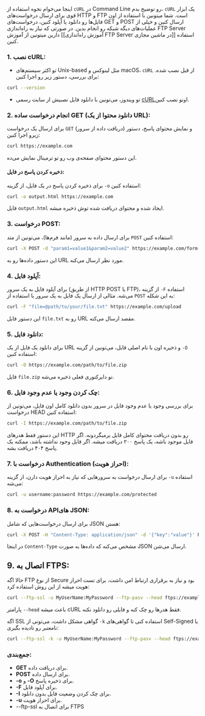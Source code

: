 اینجا می‌خوام نحوه استفاده از `cURL` در Command Line رو توضیح بدم، `cURL` یک ابزار قوی برای ارسال درخواست‌های HTTP و FTP است. شما میتونین با استفاده از اون فایل‌ها رو دانلود یا آپلود کنین، درخواست‌های GET و POST ارسال کنین و خیلی از عملیات‌های دیگه شبکه رو انجام بدین. در صورتی که نیاز به راه‌اندازی FTP Server دارین میتونین از آموزش [[آموزش راه‌اندازی FTP Server در ماشین مجازی]] استفاده کنین.

### 1. نصب cURL:

- تو اکثر سیستم‌های Unix-based مثل لینوکس و macOS، `cURL` از قبل نصب شده. برای بررسی، دستور زیر رو اجرا کنین:
```bash
curl --version
```

- تو ویندوز، می‌تونین با دانلود فایل نصبیش از سایت رسمی [cURL](https://curl.se/download.html)اونو  نصب کنین.

### 2. انجام درخواست ساده GET (دانلود محتوا از یک URL):

برای ارسال یک درخواست `GET` (دریافت داده از سرور) و نمایش محتوای پاسخ، دستور زیرو اجرا کنین:
```bash
curl https://example.com
```
این دستور محتوای صفحه‌ی وب رو تو ترمینال نمایش می‌ده.

#### ذخیره کردن پاسخ در فایل:

برای ذخیره کردن پاسخ در یک فایل، از گزینه `-o` استفاده کنین:

``` bash
curl -o output.html https://example.com
```


فایل `output.html` ایجاد شده و محتوای دریافت شده توش ذخیره میشه.

### 3. درخواست POST:

برای ارسال داده به سرور (مانند فرم‌ها)، می‌تونین از متد `POST` استفاده کنین:

```bash
curl -X POST -d "param1=value1&param2=value2" https://example.com/form-handler
```



این دستور داده‌ها رو به URL مورد نظر ارسال می‌کنه.

### 4. آپلود فایل:

برای آپلود فایل به یک سرور (از طریق HTTP POST یا FTP)، از گزینه `-F` استفاده می‌شه. مثالی از ارسال یک فایل به یک سرور با استفاده از `POST` به این شکله:

```bash
curl -F "file=@path/to/your/file.txt" https://example.com/upload
```

این دستور فایل `file.txt` رو به URL مقصد ارسال می‌کنه.

### 5. دانلود فایل:

برای دانلود یک فایل از یک URL و ذخیره اون با نام اصلی فایل، می‌تونین از گزینه `-O` استفاده کنین:

```bash
curl -O https://example.com/path/to/file.zip
```

فایل `file.zip` تو دایرکتوری فعلی ذخیره می‌شه.

### 6. چک کردن وجود یا عدم وجود فایل:

برای بررسی وجود یا عدم وجود فایل در سرور بدون دانلود کامل اون فایل، می‌تونین از درخواست HEAD استفاده کنین:

```bash
curl -I https://example.com/path/to/file.zip
```

این دستور فقط هدرهای HTTP رو بدون دریافت محتوای کامل فایل برمیگردونه. اگر فایل موجود باشه، یک پاسخ ۲۰۰ دریافت میشه. اگر فایل وجود نداشته باشد، ممکنه یک پاسخ ۴۰۴ دریافت بشه.

### 7. درخواست با Authentication (احراز هویت):

برای ارسال درخواست به سرورهایی که نیاز به احراز هویت دارن، از گزینه `-u` استفاده می‌شه:

```bash
curl -u username:password https://example.com/protected
```

### 8. درخواست به APIهای JSON:

برای ارسال درخواست‌هایی که شامل JSON هستن:


```bash
curl -X POST -H "Content-Type: application/json" -d '{"key":"value"}' https://example.com/api
```

در اینجا `Content-Type` مشخص می‌کنه که داده‌ها به صورت JSON ارسال می‌شن.

## 9. اتصال به FTPS:
حالا اگه FTP از نوع Secure بود و نیاز به برقراری ارتباط امن داشت، برای تست احراز هویت میشه از این روش استفاده کرد:
```bash
curl --ftp-ssl -u MyUserName:MyPassword --ftp-pasv --head ftps://example.com
```
پارامتر `--head` باعث میشه cURL فقط هدرها رو چک کنه و فایلی رو دانلود نکنه.

اگه SSL گواهی مشکل داشت، می‌تونی از `-k` استفاده کنی تا گواهی‌های Self-Signed یا نامعتبر رو نادیده بگیری:
```bash
curl --ftp-ssl -k -u MyUserName:MyPassword --ftp-pasv --head ftps://example.com
```

### جمع‌بندی:

- **GET** برای دریافت داده.
- **POST** برای ارسال داده.
- **-o** و **-O** برای ذخیره پاسخ.
- **-F** برای آپلود فایل.
- **-I** برای چک کردن وضعیت فایل بدون دانلود.
- **-u** برای احراز هویت.
- --ftp-ssl برای اتصال به FTPS

